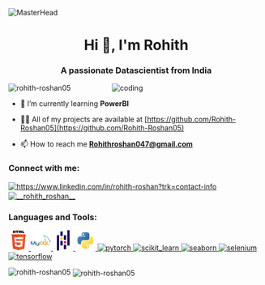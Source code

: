 ![MasterHead](https://mir-s3-cdn-cf.behance.net/project_modules/max_1200/79731568097599.5b50bca477735.jpg)
<h1 align="center">Hi 👋, I'm Rohith</h1>
<h3 align="center">A passionate Datascientist from India</h3>
<img align="right" alt="coding" width="300" src="https://img.freepik.com/free-vector/cartoon-gamer-room-illustration_23-2148923149.jpg?t=st=1735047591~exp=1735051191~hmac=dcea1bbc091fd14ba07cbb29def7b04a8d0e6ee6dbcbfec941e89634f3bf2a5e&w=996">

<p align="left"> <img src="https://komarev.com/ghpvc/?username=rohith-roshan05&label=Profile%20views&color=0e75b6&style=flat" alt="rohith-roshan05" /> </p>

- 🌱 I’m currently learning **PowerBI**

- 👨‍💻 All of my projects are available at [https://github.com/Rohith-Roshan05](https://github.com/Rohith-Roshan05)

- 📫 How to reach me **Rohithroshan047@gmail.com**

<h3 align="left">Connect with me:</h3>
<p align="left">
<a href="https://linkedin.com/in/https://www.linkedin.com/in/rohith-roshan?trk=contact-info" target="blank"><img align="center" src="https://raw.githubusercontent.com/rahuldkjain/github-profile-readme-generator/master/src/images/icons/Social/linked-in-alt.svg" alt="https://www.linkedin.com/in/rohith-roshan?trk=contact-info" height="30" width="40" /></a>
<a href="https://instagram.com/__rohith_roshan__" target="blank"><img align="center" src="https://raw.githubusercontent.com/rahuldkjain/github-profile-readme-generator/master/src/images/icons/Social/instagram.svg" alt="__rohith_roshan__" height="30" width="40" /></a>
</p>

<h3 align="left">Languages and Tools:</h3>
<p align="left"> <a href="https://www.w3.org/html/" target="_blank" rel="noreferrer"> <img src="https://raw.githubusercontent.com/devicons/devicon/master/icons/html5/html5-original-wordmark.svg" alt="html5" width="40" height="40"/> </a> <a href="https://www.mysql.com/" target="_blank" rel="noreferrer"> <img src="https://raw.githubusercontent.com/devicons/devicon/master/icons/mysql/mysql-original-wordmark.svg" alt="mysql" width="40" height="40"/> </a> <a href="https://pandas.pydata.org/" target="_blank" rel="noreferrer"> <img src="https://raw.githubusercontent.com/devicons/devicon/2ae2a900d2f041da66e950e4d48052658d850630/icons/pandas/pandas-original.svg" alt="pandas" width="40" height="40"/> </a> <a href="https://www.python.org" target="_blank" rel="noreferrer"> <img src="https://raw.githubusercontent.com/devicons/devicon/master/icons/python/python-original.svg" alt="python" width="40" height="40"/> </a> <a href="https://pytorch.org/" target="_blank" rel="noreferrer"> <img src="https://www.vectorlogo.zone/logos/pytorch/pytorch-icon.svg" alt="pytorch" width="40" height="40"/> </a> <a href="https://scikit-learn.org/" target="_blank" rel="noreferrer"> <img src="https://upload.wikimedia.org/wikipedia/commons/0/05/Scikit_learn_logo_small.svg" alt="scikit_learn" width="40" height="40"/> </a> <a href="https://seaborn.pydata.org/" target="_blank" rel="noreferrer"> <img src="https://seaborn.pydata.org/_images/logo-mark-lightbg.svg" alt="seaborn" width="40" height="40"/> </a> <a href="https://www.selenium.dev" target="_blank" rel="noreferrer"> <img src="https://raw.githubusercontent.com/detain/svg-logos/780f25886640cef088af994181646db2f6b1a3f8/svg/selenium-logo.svg" alt="selenium" width="40" height="40"/> </a> <a href="https://www.tensorflow.org" target="_blank" rel="noreferrer"> <img src="https://www.vectorlogo.zone/logos/tensorflow/tensorflow-icon.svg" alt="tensorflow" width="40" height="40"/> </a> </p>

<p><img align="left" src="https://github-readme-stats.vercel.app/api/top-langs?username=rohith-roshan05&show_icons=true&locale=en&layout=compact" alt="rohith-roshan05" /></p>

<p>&nbsp;<img align="center" src="https://github-readme-stats.vercel.app/api?username=rohith-roshan05&show_icons=true&locale=en" alt="rohith-roshan05" /></p>

 
